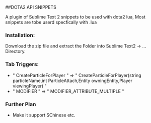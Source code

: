 ##DOTA2 API SNIPPETS

A plugin of Sublime Text 2 snippets to be used with dota2 lua, Most snippets are tobe userd specfically with .lua

### Installation:

Download the zip file and extract the <dota2 lua api> Folder into Sublime Text2 <Preferences> -> <Browse Packages> ... Directory.

### Tab Triggers:

- " CreateParticleForPlayer " => " CreateParticleForPlayer(string particleName,int ParticleAttach,Entity owningEntity,Player viewingPlayer) "
- " MODIFIER " => " MODIFIER_ATTRIBUTE_MULTIPLE "


### Further Plan
- Make it support SChinese etc.
